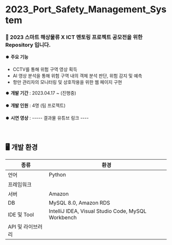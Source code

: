# 2023_Port_Safety_Management_System

### 🚢 2023 스마트 해상물류 X ICT 멘토링 프로젝트 공모전을 위한 Repository 입니다.   

⏺️ **주요 기능**
-   CCTV를 통해 위험 구역 영상 획득 
-   AI 영상 분석을 통해 위험 구역 내의 객체 분석 판단, 위험 감지 및 예측
-   항만 관리자의 모니터링 및 상호작용을 위한 웹 페이지 구현

⏺️ **개발 기간** : 2023.04.17 ~ (진행중)   

⏺️ **개발 인원** : 4명 (팀 프로젝트)   

⏺️ **시연 영상** : ----- 결과물 유튜브 링크 ----

<br>

## 🖥️ 개발 환경
|종류|환경|
|--|--|
|언어|Python|
|프레임워크| |
|서버|Amazon 
|DB|MySQL 8.0, Amazon RDS|
|IDE 및 Tool|IntelliJ IDEA, Visual Studio Code, MySQL Workbench|
|API 및 라이브러리| |

<br>

<!--
## 🤖 담당 역할
|담당|내용|
|:--:|--|
|윤동근<br>(Network)|   |
|이승현<br>(HardWare)|   |
|이지원<br>(AI, DB, WEB)| (참고를 위해 넣은 프론트엔트 예시)<br>화면 디자인 및 퍼블리싱(채팅 , 게시글 작성, 마이페이지)<br>Socket을 활용한 채팅 기능<br>카카오 맵 API를 활용한 지도, 주소데이터 처리<br>Vuex를 통한 상태 관리<br>Vue.js 기반의 컴포넌트 구성, Axois를 이용한 비동기 통신 |
|전영민<br>(AI)|   |

<br>

## 📆 프로젝트 수행 일정 (추후에 실제 진행했던 일정대로 표 수정 필요)
![image](image/plan.png)

<br>

## 📰 Schema (예시)
![image](image/ERD_sample.png)

<br>

## 📊 구성도 (예시)
![image](image/Diagram_sample.png)

<br>

## 🏆 결과물 (예시)
![image](image/Result_sample.png)   
-->
